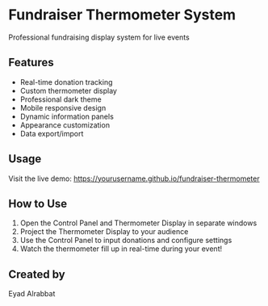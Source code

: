 # Fundraiser Thermometer System

Professional fundraising display system for live events

## Features

- Real-time donation tracking
- Custom thermometer display  
- Professional dark theme
- Mobile responsive design
- Dynamic information panels
- Appearance customization
- Data export/import

## Usage

Visit the live demo: https://yourusername.github.io/fundraiser-thermometer

## How to Use

1. Open the Control Panel and Thermometer Display in separate windows
2. Project the Thermometer Display to your audience
3. Use the Control Panel to input donations and configure settings
4. Watch the thermometer fill up in real-time during your event!

## Created by

Eyad Alrabbat
